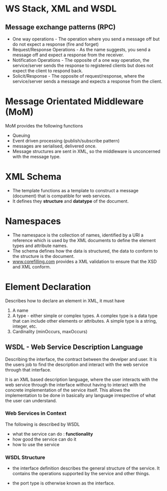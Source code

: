 # WS Stack, XML and WSDL

## Message exchange patterns (RPC)

- One way operations - The operation where you send a message off but do not expect a response (fire and forget)
- Request/Response Operations - As the name suggests, you send a message off and expect a response from the receiver.
- Notification Operations - The opposite of a one way operation, the service/server sends the response to registered clients but does not expect the client to respond back.
- Solicit/Response - The opposite of request/response, where the service/server sends a message and expects a response from the client.

# Message Orientated Middleware (MoM)

MoM provides the following functions
- Queuing
- Event driven processing (publish/subscribe pattern)
- messages are serialised, delivered once.
- Message structures are sent in XML, so the middleware is unconcerned with the message type.

# XML Schema

- The template functions as a template to construct a message (document) that is compatible for web services.
- It defines they **structure** and **datatype** of the document.

# Namespaces

- The namespace is the collection of names, identified by a URI a reference which is used by the XML documents to define the element types and attribute names. 
- The schema defines how the data is structured, the data to conform to the structure is the document.
- www.corefilling.com provides a XML validation to ensure that the XSD and XML conform.

# Element Declaration

Describes how to declare an element in XML, it must have


1. A name
2. A type - either simple or complex types. A complex type is a data type that can include other elements or attributes. A simple type is a string, integer, etc.
3. Cardinality (minOccurs, maxOccurs)

## WSDL - Web Service Description Language

Describing the interface, the contract between the develper and user. It is the users job to find the description and interact with the web service through that interface.

It is an XML based description language, where the user interacts with the web service through the interface without having to interact with the concrete implementation of the service itself. This allows the implementation to be done in basically any language irrespective of what the user can understand.

### Web Services in Context
The following is described by WSDL 

- what the service can do : **functionality**
- how good the service can do it
- how to use the service 

### WSDL Structure
- the interface definition  describes the general structure of the service. It contains the operations supported by the service and other things.

- the port type is otherwise known as the interface.

